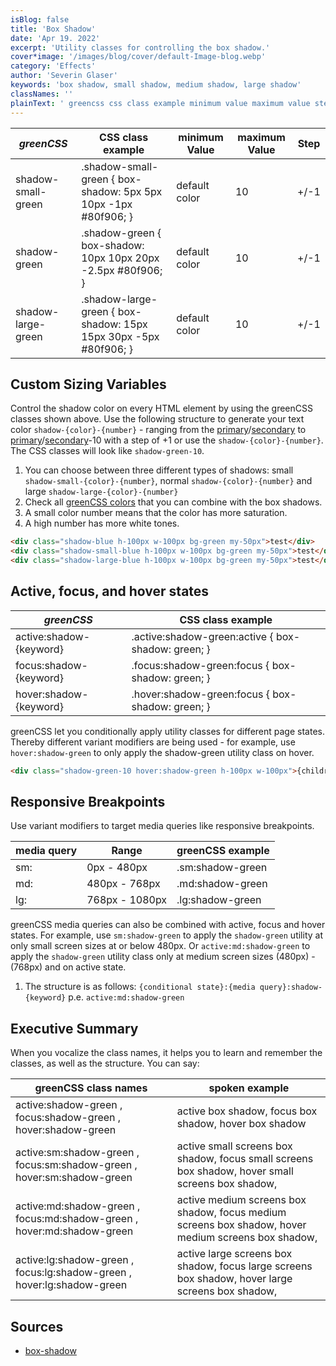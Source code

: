 ```yaml
---
isBlog: false
title: 'Box Shadow'
date: 'Apr 19. 2022'
excerpt: 'Utility classes for controlling the box shadow.'
cover*image: '/images/blog/cover/default-Image-blog.webp'
category: 'Effects'
author: 'Severin Glaser'
keywords: 'box shadow, small shadow, medium shadow, large shadow'
classNames: ''
plainText: ' greencss css class example minimum value maximum value step shadow-small-green shadow-small-green box-shadow: 5px 5px 10px -1px 80f906; default color 10 + -1 shadow-green shadow-green box-shadow: 10px 10px 20px -2 5px 80f906; default color 10 + -1 shadow-large-green shadow-large-green box-shadow: 15px 15px 30px -5px 80f906; default color 10 + -1 custom sizing variables control the shadow color on every html element by using the greencss classes shown above use the following structure to generate your text color `shadow color number ` ranging from the primary primary-colors secondary secondary-colors to primary primary-colors secondary secondary-colors -10 with a step of +1 or use the `shadow color number ` the css classes will look like `shadow-green-10` 1 you can choose between three different types of shadows: small `shadow-small color number ` normal `shadow color number ` and large `shadow-large color number ` 2 check all greencss colors brand colours that you can combine with the box shadows 3 a small color number means that the color has more saturation 4 a high number has more white tones  active focus and hover states greencss css class example active:shadow keyword active :shadow-green:active box-shadow: green; focus:shadow keyword focus :shadow-green:focus box-shadow: green; hover:shadow keyword hover :shadow-green:focus box-shadow: green; greencss let you conditionally apply utility classes for different page states thereby different variant modifiers are being used for example use `hover:shadow-green` to only apply the shadow-green utility class on hover  responsive breakpoints use variant modifiers to target media queries like responsive breakpoints media query range greencss example sm: 0px 480px sm:shadow-green md: 480px 768px md:shadow-green lg: 768px 1080px lg:shadow-green greencss media queries can also be combined with active focus and hover states for example use `sm:shadow-green` to apply the `shadow-green` utility at only small screen sizes at or below 480px or `active:md:shadow-green` to apply the `shadow-green` utility class only at medium screen sizes 480px 768px and on active state 1 the structure is as follows: ` conditional state : media query :shadow keyword ` p e `active:md:shadow-green` executive summary when you vocalize the class names it helps you to learn and remember the classes as well as the structure you can say: greencss class names spoken example active:shadow-green focus:shadow-green hover:shadow-green active box shadow focus box shadow hover box shadow active:sm:shadow-green focus:sm:shadow-green hover:sm:shadow-green active small screens box shadow focus small screens box shadow hover small screens box shadow active:md:shadow-green focus:md:shadow-green hover:md:shadow-green active medium screens box shadow focus medium screens box shadow hover medium screens box shadow active:lg:shadow-green focus:lg:shadow-green hover:lg:shadow-green active large screens box shadow focus large screens box shadow hover large screens box shadow sources box-shadow https: developer mozilla org en-us docs web css box-shadow '
---
```


| _greenCSS_         | CSS class example                                                | minimum Value | maximum Value | Step |
| ------------------ | ---------------------------------------------------------------- | ------------- | ------------- | ---- |
| shadow-small-green | .shadow-small-green { box-shadow: 5px 5px 10px -1px #80f906; }   | default color | 10            | +/-1 |
| shadow-green       | .shadow-green { box-shadow: 10px 10px 20px -2.5px #80f906; }     | default color | 10            | +/-1 |
| shadow-large-green | .shadow-large-green { box-shadow: 15px 15px 30px -5px #80f906; } | default color | 10            | +/-1 |

## Custom Sizing Variables

Control the shadow color on every HTML element by using the greenCSS classes shown above. Use the following structure to generate your text color `shadow-{color}-{number}` - ranging from the [primary](#primary-colors)/[secondary](#secondary-colors) to [primary](#primary-colors)/[secondary](#secondary-colors)-10 with a step of +1 or use the `shadow-{color}-{number}`. The CSS classes will look like `shadow-green-10`.

1. You can choose between three different types of shadows: small `shadow-small-{color}-{number}`, normal `shadow-{color}-{number}` and large `shadow-large-{color}-{number}`
2. Check all [greenCSS colors](/brand/colours) that you can combine with the box shadows.
3. A small color number means that the color has more saturation.
4. A high number has more white tones.

```html
<div class="shadow-blue h-100px w-100px bg-green my-50px">test</div>
<div class="shadow-small-blue h-100px w-100px bg-green my-50px">test</div>
<div class="shadow-large-blue h-100px w-100px bg-green my-50px">test</div>
```

## Active, focus, and hover states

| _greenCSS_              | CSS class example                                   |
| ----------------------- | --------------------------------------------------- |
| active:shadow-{keyword} | .active\:shadow-green:active { box-shadow: green; } |
| focus:shadow-{keyword}  | .focus\:shadow-green:focus { box-shadow: green; }   |
| hover:shadow-{keyword}  | .hover\:shadow-green:focus { box-shadow: green; }   |

greenCSS let you conditionally apply utility classes for different page states. Thereby different variant modifiers are being used - for example, use `hover:shadow-green` to only apply the shadow-green utility class on hover.

```html
<div class="shadow-green-10 hover:shadow-green h-100px w-100px">{children}</div>
```

## Responsive Breakpoints

Use variant modifiers to target media queries like responsive breakpoints.

| media query | Range          | greenCSS example |
| ----------- | -------------- | ---------------- |
| sm:         | 0px - 480px    | .sm:shadow-green |
| md:         | 480px - 768px  | .md:shadow-green |
| lg:         | 768px - 1080px | .lg:shadow-green |

greenCSS media queries can also be combined with active, focus and hover states. For example, use `sm:shadow-green` to apply the `shadow-green` utility at only small screen sizes at or below 480px. Or `active:md:shadow-green` to apply the `shadow-green` utility class only at medium screen sizes (480px) - (768px) and on active state.

1. The structure is as follows: `{conditional state}:{media query}:shadow-{keyword}` p.e. `active:md:shadow-green`

## Executive Summary

When you vocalize the class names, it helps you to learn and remember the classes, as well as the structure. You can say:

| greenCSS class names                                                   | spoken example                                                                                      |
| ---------------------------------------------------------------------- | --------------------------------------------------------------------------------------------------- |
| active:shadow-green , focus:shadow-green , hover:shadow-green          | active box shadow, focus box shadow, hover box shadow                                               |
| active:sm:shadow-green , focus:sm:shadow-green , hover:sm:shadow-green | active small screens box shadow, focus small screens box shadow, hover small screens box shadow,    |
| active:md:shadow-green , focus:md:shadow-green , hover:md:shadow-green | active medium screens box shadow, focus medium screens box shadow, hover medium screens box shadow, |
| active:lg:shadow-green , focus:lg:shadow-green , hover:lg:shadow-green | active large screens box shadow, focus large screens box shadow, hover large screens box shadow,    |

## Sources

- [box-shadow](https://developer.mozilla.org/en-US/docs/Web/CSS/box-shadow)
